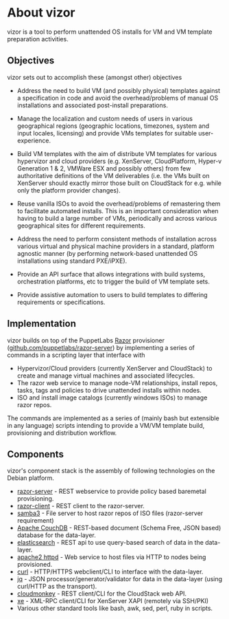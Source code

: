 ﻿# About vizor

vizor is a tool to perform unattended OS installs for VM and VM template 
preparation activities.

## Objectives

vizor sets out to accomplish these (amongst other) objectives

* Address the need to build VM (and possibly physical) templates against a
  specification in code and avoid the overhead/problems of manual OS
  installations and associated post-install preparations.

* Manage the localization and custom needs of users in various geographical 
  regions (geographic locations, timezones, system and input locales, licensing)
  and provide VMs templates for suitable user-experience.

* Build VM templates with the aim of distribute VM templates for various hypervizor and cloud providers
  (e.g. XenServer, CloudPlatform, Hyper-v Generation 1 & 2, VMWare ESX and possibly others) from few authoritative definitions of the VM deliverables (i.e. the VMs built on XenServer should exactly mirror those built on CloudStack for e.g. while only the platform provider changes).
* Reuse vanilla ISOs to avoid the overhead/problems of remastering them to facilitate automated installs. This is an important consideration when having to build a large number of VMs, periodically and across various geographical sites for different requirements.
* Address the need to perform consistent methods of installation across various virtual and physical machine providers in a standard, platform agnostic manner (by performing network-based unattended OS installations using standard PXE/iPXE).
* Provide an API surface that allows integrations with build systems, orchestration platforms, etc to trigger the build of VM template sets.
* Provide assistive automation to users to build templates to differing requirements or specifications.

## Implementation
vizor builds on top of the PuppetLabs [Razor](https://puppetlabs.com/solutions/next-generation-provisioning) provisioner
([github.com/puppetlabs/razor-server](https://github.com/puppetlabs/razor-server))
by implementing a series of commands in a scripting layer that interface with

* Hypervizor/Cloud providers (currently XenServer and CloudStack) to create and manage virtual machines and associated lifecycles.
* The razor web service to manage node-VM relationships, install repos, tasks, tags and policies to drive unattended installs within nodes.
* ISO and install image catalogs (currently windows ISOs) to manage razor repos.

The commands are implemented as a series of (mainly bash but extensible in any language)
scripts intending to provide a VM/VM template build, provisioning and distribution workflow.

## Components
vizor's component stack is the assembly of following technologies on the Debian platform.

* [razor-server](https://github.com/puppetlabs/razor-server) - REST webservice to provide policy based baremetal provisioning.
* [razor-client](https://github.com/puppetlabs/razor-client) - REST client to the razor-server.
* [samba3](https://github.com/puppetlabs/razor-server/wiki/Installing-windows) - File server to host razor repos of ISO files (razor-server requirement)
* [Apache CouchDB](http://couchdb.apache.org/) - REST-based document (Schema Free, JSON based) database for the data-layer.
* [elasticsearch](https://www.elastic.co/products/elasticsearch) - REST api to use query-based search of data in the data-layer.
* [apache2 httpd](http://httpd.apache.org/) - Web service to host files via HTTP to nodes being provisioned.
* [curl](http://curl.haxx.se/)  - HTTP/HTTPS webclient/CLI to interface with the data-layer.
* [jq](http://stedolan.github.io/jq/) - JSON processor/generator/validator for data in the data-layer (using curl/HTTP as the transport).
* [cloudmonkey](https://pypi.python.org/pypi/cloudmonkey/) - REST client/CLI for the CloudStack web API.
* [xe](http://wiki.xen.org/wiki/XAPI_Command_Line_Interface) - XML-RPC client/CLI for XenServer XAPI (remotely via SSH/PKI)
* Various other standard tools like bash, awk, sed, perl, ruby in scripts.


